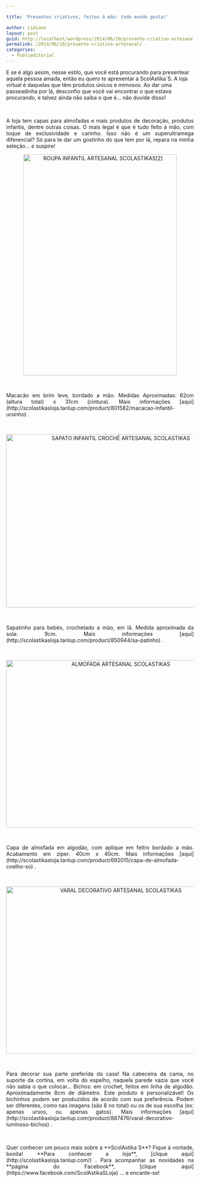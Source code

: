 ```yaml
---

title: 'Presentes criativos, feitos á mão: todo mundo gosta!'

author: Lidiane
layout: post
guid: http://localhost/wordpress/2014/06/10/presente-criativo-artesanal/
permalink: /2014/06/10/presente-criativo-artesanal/
categories:
  - Publieditorial
---
```

E se é algo assim, nesse estilo, que você está procurando para presentear aquela pessoa amada, então eu quero te apresentar a ScolAstika´S. A loja virtual é daquelas que têm produtos únicos e mimosos. Ao dar uma passeadinha por lá, desconfio que você vai encontrar o que estava procurando, e talvez ainda não saiba o que é… não duvide disso!

&nbsp;

<p align="justify">
  A loja tem capas para almofadas e mais produtos de decoração, produtos infantis, dentre outras coisas. O mais legal é que é tudo feito á mão, com toque de exclusividade e carinho. Isso não é um superultramega diferencial? Só para te dar um gostinho do que tem por lá, repara na minha seleção… e suspire!
</p>

<!--more-->

<p align="center">
  <a href="http://www.trololodemulher.com.br/blog/wp-content/uploads/2014/06/ROUPA-INFANTIL-ARTESANAL-SCOLASTIKAS2.jpg"><img class="alignnone size-full wp-image-10083" src="http://www.trololodemulher.com.br/blog/wp-content/uploads/2014/06/ROUPA-INFANTIL-ARTESANAL-SCOLASTIKAS2.jpg" alt="ROUPA INFANTIL ARTESANAL SCOLASTIKAS[2]" width="412" height="594" /></a>
</p>

&nbsp;

<p align="justify">
  Macacão em brim leve, bordado a mão. Medidas Aproximadas: 62cm (altura total) x 31cm (cintura). Mais informações [aqui](http://scolastikasloja.tanlup.com/product/801582/macacao-infantil-ursinho) .
</p>

&nbsp;

<p align="center">
  <a href="http://www.trololodemulher.com.br/blog/wp-content/uploads/2014/06/SAPATO-INFANTIL-CROCHÊ-ARTESANAL-SCOLASTIKAS.jpg"><img class="alignnone size-full wp-image-10084" src="http://www.trololodemulher.com.br/blog/wp-content/uploads/2014/06/SAPATO-INFANTIL-CROCHÊ-ARTESANAL-SCOLASTIKAS.jpg" alt="SAPATO INFANTIL CROCHÊ ARTESANAL SCOLASTIKAS" width="600" height="466" /></a>
</p>

&nbsp;

<p align="justify">
  Sapatinho para bebês, crochetado a mão, em lã. Medida aproximada da sola: 9cm. Mais informações [aqui](http://scolastikasloja.tanlup.com/product/850944/sa-patinho) .
</p>

&nbsp;

<p align="center">
  <a href="http://www.trololodemulher.com.br/blog/wp-content/uploads/2014/06/ALMOFADA-ARTESANAL-SCOLASTIKAS.jpg"><img class="alignnone size-full wp-image-10080" src="http://www.trololodemulher.com.br/blog/wp-content/uploads/2014/06/ALMOFADA-ARTESANAL-SCOLASTIKAS.jpg" alt="ALMOFADA ARTESANAL SCOLASTIKAS" width="600" height="450" /></a>
</p>

&nbsp;

<p align="justify">
  Capa de almofada em algodão, com aplique em feltro bordado a mão. Acabamento em zíper. 40cm x 40cm. Mais informações [aqui](http://scolastikasloja.tanlup.com/product/692015/capa-de-almofada-coelho-so) .
</p>

&nbsp;

<p align="center">
  <a href="http://www.trololodemulher.com.br/blog/wp-content/uploads/2014/06/VARAL-DECORATIVO-ARTESANAL-SCOLASTIKAS.jpg"><img class="alignnone size-full wp-image-10085" src="http://www.trololodemulher.com.br/blog/wp-content/uploads/2014/06/VARAL-DECORATIVO-ARTESANAL-SCOLASTIKAS.jpg" alt="VARAL DECORATIVO ARTESANAL SCOLASTIKAS" width="600" height="450" /></a>
</p>

&nbsp;

<p align="justify">
  Para decorar sua parte preferida da casa! Na cabeceira da cama, no suporte da cortina, em volta do espelho, naquela parede vazia que você não sabia o que colocar&#8230; Bichos: em crochet, feitos em linha de algodão. Aproximadamente 8cm de diâmetro. Este produto é personalizável! Os bichinhos podem ser produzidos de acordo com sua preferência. Podem ser diferentes, como nas imagens (são 8 no total) ou os de sua escolha (ex: apenas ursos, ou apenas gatos). Mais informações [aqui](http://scolastikasloja.tanlup.com/product/887476/varal-decorativo-luminoso-bichos) .
</p>

&nbsp;

<p align="justify">
  Quer conhecer um pouco mais sobre a **ScolAstika´S**? Fique á vontade, bonita! **Para conhecer a loja**, [clique aqui](http://scolastikasloja.tanlup.com/) . Para acompanhar as novidades na **página do Facebook**, [clique aqui](https://www.facebook.com/ScolAstikaSLoja) … e encante-se!
</p>